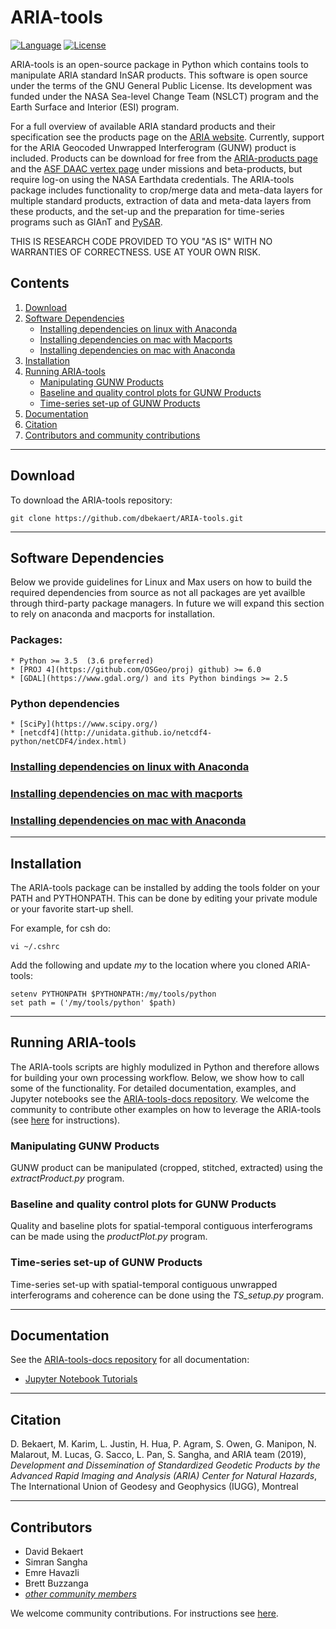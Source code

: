 # ARIA-tools

[![Language](https://img.shields.io/badge/python-3.5%2B-blue.svg)](https://www.python.org/)
[![License](https://img.shields.io/badge/license-GPL-yellow.svg)](https://github.com/dbekaert/ARIA-tools/blob/master/LICENSE)

ARIA-tools is an open-source package in Python which contains tools to manipulate ARIA standard InSAR products. This software is open source under the terms of the GNU General Public License. Its development was funded under the NASA Sea-level Change Team (NSLCT) program and the Earth Surface and Interior (ESI) program. 


For a full overview of available ARIA standard products and their specification see the products page on the [ARIA website](https://aria.jpl.nasa.gov). Currently, support for the ARIA Geocoded Unwrapped Interferogram (GUNW) product is included. Products can be download for free from the [ARIA-products page](https://aria-products.jpl.nasa.gov) and the [ASF DAAC vertex page](https://vertex.daac.asf.alaska.edu/#) under missions and beta-products, but require log-on using the NASA Earthdata credentials.
The ARIA-tools package includes functionality to crop/merge data and meta-data layers for multiple standard products, extraction of data and meta-data layers from these products, and the set-up and the preparation for time-series programs such as GIAnT and [PySAR](https://github.com/yunjunz/PySAR). 


THIS IS RESEARCH CODE PROVIDED TO YOU "AS IS" WITH NO WARRANTIES OF CORRECTNESS. USE AT YOUR OWN RISK.

## Contents

1. [Download](#download)
2. [Software Dependencies](#software-dependencies)
   - [Installing dependencies on linux with Anaconda](#installing-dependencies-on-linux-with-anaconda)
   - [Installing dependencies on mac with Macports](#installing-dependencies-on-mac-with-macports)
   - [Installing dependencies on mac with Anaconda](#installing-dependencies-on-mac-with-anaconda)   
3. [Installation](#installation)
4. [Running ARIA-tools](#running-aria-tools)
   - [Manipulating GUNW Products](#manipulating-gunw-products)
   - [Baseline and quality control plots for GUNW Products](#baseline-and-quality-control-plots-for-gunw-products)
   - [Time-series set-up of GUNW Products](#time-series-set-up-of-gunw-products)
5. [Documentation](#documentation)
6. [Citation](#citation)
7. [Contributors and community contributions](#contributors)


------

## Download

To download the ARIA-tools repository:
```
git clone https://github.com/dbekaert/ARIA-tools.git
```

------

## Software Dependencies
Below we provide guidelines for Linux and Max users on how to build the required dependencies from source as not all packages are yet availble through third-party package managers. In future we will expand this section to rely on anaconda and macports for installation.

### Packages:

```
* Python >= 3.5  (3.6 preferred)
* [PROJ 4](https://github.com/OSGeo/proj) github) >= 6.0
* [GDAL](https://www.gdal.org/) and its Python bindings >= 2.5
```

### Python dependencies
```
* [SciPy](https://www.scipy.org/) 
* [netcdf4](http://unidata.github.io/netcdf4-python/netCDF4/index.html)
```

### [Installing dependencies on linux with Anaconda](https://github.com/dbekaert/ARIA-tools/blob/master/Linux_source_build.md)
### [Installing dependencies on mac with macports](https://github.com/dbekaert/ARIA-tools/blob/master/MacOS_source_build.md)
### [Installing dependencies on mac with Anaconda](https://github.com/dbekaert/ARIA-tools/blob/master/MacOS_Anaconda_source_build.md) 	

------
## Installation

The ARIA-tools package can be installed by adding the tools folder on your PATH and PYTHONPATH.
This can be done by editing your private module or your favorite start-up shell.


For example, for csh do:
```
vi ~/.cshrc
```

Add the following and update *my* to the location where you cloned ARIA-tools:
```
setenv PYTHONPATH $PYTHONPATH:/my/tools/python
set path = ('/my/tools/python' $path)
```

------
## Running ARIA-tools

The ARIA-tools scripts are highly modulized in Python and therefore allows for building your own processing workflow. Below, we show how to call some of the functionality. For detailed documentation, examples, and Jupyter notebooks see the [ARIA-tools-docs repository](https://github.com/dbekaert/ARIA-tools-docs/blob/master/README.md). We welcome the community to contribute other examples on how to leverage the ARIA-tools (see [here](https://github.com/dbekaert/ARIA-tools/blob/master/CONTRIBUTING.md) for instructions).

### Manipulating GUNW Products
GUNW product can be manipulated (cropped, stitched, extracted) using the *extractProduct.py* program. 

### Baseline and quality control plots for GUNW Products
Quality and baseline plots for spatial-temporal contiguous interferograms can be made using the *productPlot.py* program. 

### Time-series set-up of GUNW Products
Time-series set-up with spatial-temporal contiguous unwrapped interferograms and coherence can be done using the *TS_setup.py* program.


------
## Documentation

See the [ARIA-tools-docs repository](https://github.com/dbekaert/ARIA-tools-docs/blob/master/README.md) for all documentation:
+ [Jupyter Notebook Tutorials](https://github.com/dbekaert/ARIA-tools-docs/tree/master/Notebooks.md)

------
## Citation
D. Bekaert, M. Karim, L. Justin, H. Hua, P. Agram, S. Owen, G. Manipon, N. Malarout, M. Lucas, G. Sacco, L. Pan, S. Sangha, and ARIA team (2019), *Development and Dissemination of Standardized Geodetic Products by the Advanced Rapid Imaging and Analysis (ARIA) Center for Natural Hazards*, The International Union of Geodesy and Geophysics (IUGG), Montreal

------
## Contributors    

* David Bekaert
* Simran Sangha
* Emre Havazli
* Brett Buzzanga
* [_other community members_](https://github.com/dbekaert/ARIA-tools/graphs/contributors)

We welcome community contributions. For instructions see [here](https://github.com/dbekaert/ARIA-tools/blob/master/CONTRIBUTING.md).
